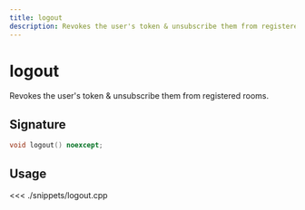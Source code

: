 ```yaml
---
title: logout
description: Revokes the user's token & unsubscribe them from registered rooms.
---
```


# logout

Revokes the user's token & unsubscribe them from registered rooms.

## Signature

```cpp
void logout() noexcept;
```

## Usage

<<< ./snippets/logout.cpp
